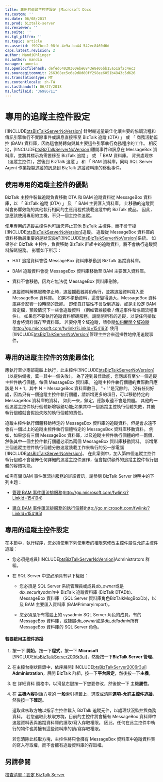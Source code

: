 ```yaml
---
title: 專用的追蹤主控件設定 |Microsoft Docs
ms.custom: ''
ms.date: 06/08/2017
ms.prod: biztalk-server
ms.reviewer: ''
ms.suite: ''
ms.tgt_pltfrm: ''
ms.topic: article
ms.assetid: f997bcc2-08fd-4e9a-ba44-542ec8460d6d
caps.latest.revision: 2
author: MandiOhlinger
ms.author: mandia
manager: anneta
ms.openlocfilehash: defed64020300ebe6843e8e06bb15a51af2c4ec3
ms.sourcegitcommit: 266308ec5c6a9d8d80ff298ee6051b4843c5d626
ms.translationtype: MT
ms.contentlocale: zh-TW
ms.lasthandoff: 06/27/2018
ms.locfileid: "36986711"
---
```

# <a name="configuring-a-dedicated-tracking-host"></a>專用的追蹤主控件設定
[!INCLUDE[btsBizTalkServerNoVersion](../includes/btsbiztalkservernoversion-md.md)] 針對輸送量最佳化讓主要的協調流程和傳訊引擎執行不實際事件或訊息直接移至 BizTalk 追蹤 (DTA) 」 或 「 商務活動監控 (BAM) 資料庫，因為這會將轉向與其主要這些引擎執行商務程序的工作。 相反地，[!INCLUDE[btsBizTalkServerNoVersion](../includes/btsbiztalkservernoversion-md.md)]離開事件和訊息在 MessageBox 資料庫，並將其標示為需要移至 BizTalk 追蹤 」 或 「 BAM 資料庫。 背景處理序 （追蹤主控件），然後到 BizTalk 追蹤 」 和 「 BAM 資料庫，同時 SQL Server Agent 作業複製追蹤的訊息到 BizTalk 追蹤資料庫的移動事件。  
  
## <a name="advantages-of-using-a-dedicated-tracking-host"></a>使用專用的追蹤主控件的優點  
 BizTalk 主控件裝載追蹤負責移動 DTA 和 BAM 追蹤資料從 MessageBox 資料庫，以 「 BizTalk 追蹤 (DTA) 」 及 「 BAM 主要匯入資料庫。 此移動的追蹤資料會影響效能的其他執行相同的主應用程式裝載追蹤中的 BizTalk 成品。 因此，您應該使用專用的主機，不只一個主控件追蹤。  
  
 使用專用的追蹤主控件也可讓您停止其他 BizTalk 主控件，而不會干擾[!INCLUDE[btsBizTalkServerNoVersion](../includes/btsbiztalkservernoversion-md.md)]追蹤。 追蹤從 MessageBox 資料庫的資料移動最重要的是狀況良好[!INCLUDE[btsBizTalkServerNoVersion](../includes/btsbiztalkservernoversion-md.md)]系統。 如果停止 BizTalk 主控件，負責移動 BizTalk 群組中的追蹤資料，將不會執行追蹤資料解碼服務。 影響如下所示：  
  
- HAT 追蹤資料會從 MessageBox 資料庫移動到 BizTalk 追蹤資料庫。  
  
- BAM 追蹤資料會從 MessageBox 資料庫移動至 BAM 主要匯入資料庫。  
  
- 資料不會移動，因為它無法從 MessageBox 資料庫刪除。  
  
- 追蹤資料解碼服務停止時，追蹤攔截器將仍執行，並將追蹤資料寫入至 MessageBox 資料庫。 如果不移動資料，這會變得過大，MessageBox 資料庫將會影響一段時間的效能。 即使自訂屬性不會受到追蹤，或是未設定 BAM 設定檔，預設情況下一些會追蹤資料 （例如管線接收 / 傳送事件和協調流程事件）。 如果您不要執行追蹤資料解碼服務，請關閉所有的追蹤，以便任何攔截器會將資料儲存至資料庫。 若要停用全域追蹤，請參閱[如何關閉全域追蹤](http://go.microsoft.com/fwlink/?LinkId=154193)(<http://go.microsoft.com/fwlink/?LinkId=154193>) 使用[!INCLUDE[btsBizTalkServerNoVersion](../includes/btsbiztalkservernoversion-md.md)]管理主控台來選擇性地停用追蹤事件。  
  
## <a name="optimizing-performance-for-a-dedicated-tracking-host"></a>專用的追蹤主控件的效能最佳化  
 應執行至少兩部電腦上執行，此主控件[!INCLUDE[btsBizTalkServerNoVersion](../includes/btsbiztalkservernoversion-md.md)]（以提供備援，萬一其中一個失敗）。 為了達到最佳效能，您應該有至少一個追蹤主控件執行個體，每個 MessageBox 資料庫。 追蹤主控件執行個體的實際數目應該是 N + 1，其中 N = MessageBox 資料庫數目。 "+ 1"是冗餘的。 沒有任何好處，因為只有一個追蹤主控件執行個體，請新增更多的項目，可以移動特定的 MessageBox 資料庫的資料。 如此一來，鎖定，應該永遠不會是問題。 其他的一個追蹤主控件執行個體新增容錯功能;如果其中一個追蹤主控執行個體失敗，其他執行個體就會假設失敗的執行個體的責任。  
  
 追蹤主控件執行個體移動特定的 MessageBox 資料庫的追蹤資料，但是會永遠不會有一個以上的追蹤主控件執行個體特定的 MessageBox 資料庫移動資料。 例如，如果您有三個 MessageBox 資料庫，以及追蹤主控件執行個體的唯一兩個，然後其中一個主控件執行個體必須為兩個 MessageBox 資料庫移動資料。 新增第三個追蹤主控件執行個體分散追蹤裝載工作来執行的另一部電腦[!INCLUDE[btsBizTalkServerNoVersion](../includes/btsbiztalkservernoversion-md.md)]。 在此案例中，加入第四個追蹤主控件執行個體不會發佈任何詳細的追蹤主控件運作，但會提供額外的追蹤主控件執行個體的容錯功能。  
  
 如需有關 BAM 事件匯流排服務的詳細資訊，請參閱 BizTalk Server 說明中的下列主題：  
  
-   [管理 BAM 事件匯流排服務](http://go.microsoft.com/fwlink/?LinkId=154194)(http://go.microsoft.com/fwlink/?LinkId=154194)  
  
-   [建立 BAM 事件匯流排服務的執行個體](http://go.microsoft.com/fwlink/?LinkId=154195)(http://go.microsoft.com/fwlink/?LinkId=154195)  
  
## <a name="configuring-a-dedicated-tracking-host"></a>專用的追蹤主控件設定  
 在本節中，執行程序，您必須使用下列使用者的權限來修改主控件屬性允許主控件追蹤：  
  
- 您必須是成員[!INCLUDE[btsBizTalkServerNoVersion](../includes/btsbiztalkservernoversion-md.md)]Administrators 群組。  
  
- 在 SQL Server 中您必須具有以下權限：  
  
  -   您必須是 SQL Server 系統管理員或成員*db_owner*或是*db_securityadmin*中 BizTalk 追蹤資料庫 (BizTalk DTADb)、 MessageBox 資料庫 （SQL Server 資料庫角色BizTalkMsgBoxDb)，以及 BAM 主要匯入資料庫 (BAMPrimaryImport)。  
  
  -   您必須是所有電腦上的 sysadmin SQL Server 角色的成員，有的 MessageBox 資料庫，或隸屬*db_owner*或是*db_ddladmin*所有 MessageBox 資料庫的 SQL Server 角色。  
  
#### <a name="to-enable-host-tracking"></a>若要啟用主控件追蹤  
  
1. 按一下 **開始**，按一下**程式**，按一下  **Microsoft** [!INCLUDE[btsBizTalkServer2006r3ui](../includes/btsbiztalkserver2006r3ui-md.md)]，然後按一下**BizTalk Server 管理**。  
  
2. 在主控台樹狀目錄中，依序展開[!INCLUDE[btsBizTalkServer2006r3ui](../includes/btsbiztalkserver2006r3ui-md.md)] **Administration**，展開 BizTalk 群組，按一下**平台設定**，然後按一下**主機**。  
  
3. 在 詳細資料 窗格中，以滑鼠右鍵按一下您要修改，然後按一下 主機**屬性**。  
  
4. 在 **主機內容**對話方塊的 **一般**索引標籤上，選取或清除**選項-允許主控件追蹤**，然後按一下**確定**。  
  
    選取此核取方塊以指示主控件載入 BizTalk 追蹤元件，以處理狀況監控與商務資料。 若您選取此核取方塊，目前的主控件將會擁有 MessageBox 資料庫中追蹤資料表與追蹤資料庫的讀取/寫入存取權限。 因此，任何在此主控件中執行的物件也將擁有這些資料庫的讀/寫存取權限。  
  
    若您清除此核取方塊，主控件將只會擁有 MessageBox 資料庫中追蹤資料表的寫入存取權，而不會擁有追蹤資料庫的存取權。  
  
## <a name="see-also"></a>另請參閱  
 [檢查清單：設定 BizTalk Server](../technical-guides/checklist-configuring-biztalk-server.md)